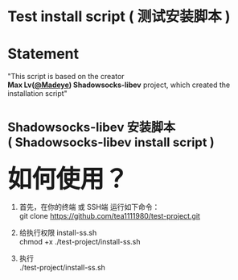 # Test install script  ( 测试安装脚本 )

# Statement
"This script is based on the creator<br><b>Max Lv(<a href='https://github.com/Madeye'>@Madeye</a>) Shadowsocks-libev</b> project, which created the installation script"</br>


# <font size=5px>Shadowsocks-libev 安装脚本 <br> ( Shadowsocks-libev install script )</font>

<b><font size=8px>如何使用？</font></b>

1. 首先，在你的终端 或 SSH端 运行如下命令：<br>
git clone https://github.com/tea1111980/test-project.git

2. 给执行权限 install-ss.sh<br>
chmod +x ./test-project/install-ss.sh

3. 执行<br>
./test-project/install-ss.sh

</br>
